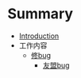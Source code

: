 # Summary

* [Introduction](README.md)
* 工作内容
   * [修bug](chapter1.md)
     * [友盟bug](you_meng_bug.md)

